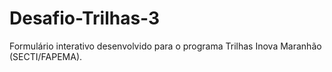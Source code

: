 # Desafio-Trilhas-3
Formulário interativo desenvolvido para o programa Trilhas Inova Maranhão (SECTI/FAPEMA).

